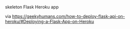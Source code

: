 skeleton Flask Heroku app

via https://geekyhumans.com/how-to-deploy-flask-api-on-heroku/#Deploying-a-Flask-App-on-Heroku
